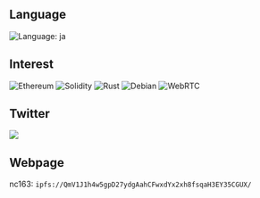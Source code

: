 ## Language

![Language: ja](https://img.shields.io/badge/lang-ja-blue)

## Interest

![Ethereum](https://img.shields.io/static/v1?style=for-the-badge&message=Ethereum&color=3C3C3D&logo=Ethereum&logoColor=FFFFFF&label=)
![Solidity](https://img.shields.io/static/v1?style=for-the-badge&message=Solidity&color=363636&logo=Solidity&logoColor=FFFFFF&label=)
![Rust](https://img.shields.io/static/v1?style=for-the-badge&message=Rust&color=000000&logo=Rust&logoColor=FFFFFF&label=)
![Debian](https://img.shields.io/static/v1?style=for-the-badge&message=Debian&color=A81D33&logo=Debian&logoColor=FFFFFF&label=)
![WebRTC](https://img.shields.io/static/v1?style=for-the-badge&message=WebRTC&color=333333&logo=WebRTC&logoColor=FFFFFF&label=)

<!-- https://github.com/progfay/shields-with-icon/blob/master/README.md -->

## Twitter

<p>
<a href="https://twitter.com/nc163" target="_blank">
<img src="https://img.shields.io/twitter/follow/nc163?style=social">
</a>
</p>

## Webpage

nc163: `ipfs://QmV1J1h4w5gpD27ydgAahCFwxdYx2xh8fsqaH3EY35CGUX/`
